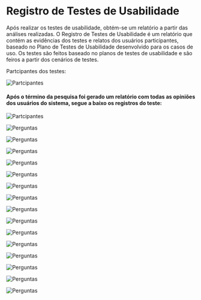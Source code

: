# Registro de Testes de Usabilidade
Após realizar os testes de usabilidade, obtém-se um relatório a partir das análises realizadas. O Registro de Testes de Usabilidade é um relatório que contém as evidências dos testes e relatos dos usuários participantes, baseado no Plano de Testes de Usabilidade desenvolvido para os casos de uso.
Os testes são feitos baseado no planos de testes de usabilidade e são feiros a partir dos cenários de testes.


Partcipantes dos testes:

![Partcipantes](/docs/img/Captura%20de%20tela%202024-06-09%20172655.png)

#### Após o término da pesquisa foi gerado um relatório com todas as opiniões dos usuários do sistema, segue a baixo os registros do teste:

![Partcipantes](/docs/img/Captura%20de%20tela%202024-06-09%20172633.png)

![Perguntas](/docs/img/Captura%20de%20tela%202024-06-09%20172614.png)

![Perguntas](/docs/img/Captura%20de%20tela%202024-06-09%20172548.png)

![Perguntas](/docs/img/Captura%20de%20tela%202024-06-09%20172525.png)

![Perguntas](/docs/img/Captura%20de%20tela%202024-06-09%20172502.png)

![Perguntas](/docs/img/Captura%20de%20tela%202024-06-09%20172442.png)

![Perguntas](/docs/img/Captura%20de%20tela%202024-06-09%20172425.png)

![Perguntas](/docs/img/Captura%20de%20tela%202024-06-09%20172402.png)

![Perguntas](/docs/img/Captura%20de%20tela%202024-06-09%20172209.png)

![Perguntas](/docs/img/Captura%20de%20tela%202024-06-09%20172230.png)

![Perguntas](/docs/img/Captura%20de%20tela%202024-06-09%20172341.png)

![Perguntas](/docs/img/Captura%20de%20tela%202024-06-09%20172312.png)

![Perguntas](/docs/img/Captura%20de%20tela%202024-06-09%20172123.png)

![Perguntas](/docs/img/Captura%20de%20tela%202024-06-09%20172000.png)

![Perguntas](/docs/img/Captura%20de%20tela%202024-06-09%20171924.png)

![Perguntas](/docs/img/Captura%20de%20tela%202024-06-09%20171813.png)

 